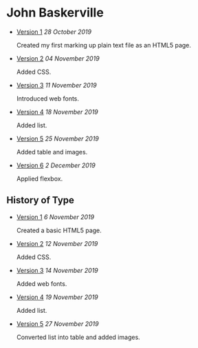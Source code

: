 
<h1> John Baskerville </h1>

- [Version 1](https://georgiagallagher.github.io/john_baskerville/john_baskerville.html)
*28 October 2019*

  Created my first marking up plain text file as an HTML5 page.

- [Version 2](https://georgiagallagher.github.io/john_baskerville/baskerville2.html)
*04 November 2019*  

  Added CSS.

- [Version 3](https://georgiagallagher.github.io/john_baskerville/baskerville3.html)
*11 November 2019*

  Introduced web fonts.
  
- [Version 4](https://georgiagallagher.github.io/john_baskerville/baskerville4.html)
*18 November 2019*

  Added list. 
  
- [Version 5](https://georgiagallagher.github.io/john_baskerville/baskerville5.html)
*25 November 2019*
  
  Added table and images.
  
- [Version 6](https://georgiagallagher.github.io/john_baskerville/baskerville6.html)
*2 December 2019*

  Applied flexbox. 


History of Type
---------------

- [Version 1](https://georgiagallagher.github.io/john_baskerville/brief_history_of_type.html)
*6 November 2019*

  Created a basic HTML5 page.

- [Version 2](https://georgiagallagher.github.io/john_baskerville/brief_history_of_type2.html)
*12 November 2019*

  Added CSS.
  
- [Version 3](https://georgiagallagher.github.io/john_baskerville/brief_history_of_type3.html)
*14 November 2019*

  Added web fonts. 

- [Version 4](https://georgiagallagher.github.io/john_baskerville/brief_history_of_type4.html)
*19 November 2019*

  Added list. 
  
- [Version 5](https://georgiagallagher.github.io/john_baskerville/brief_history_of_type5.html)
*27 November 2019*

  Converted list into table and added images.
  

